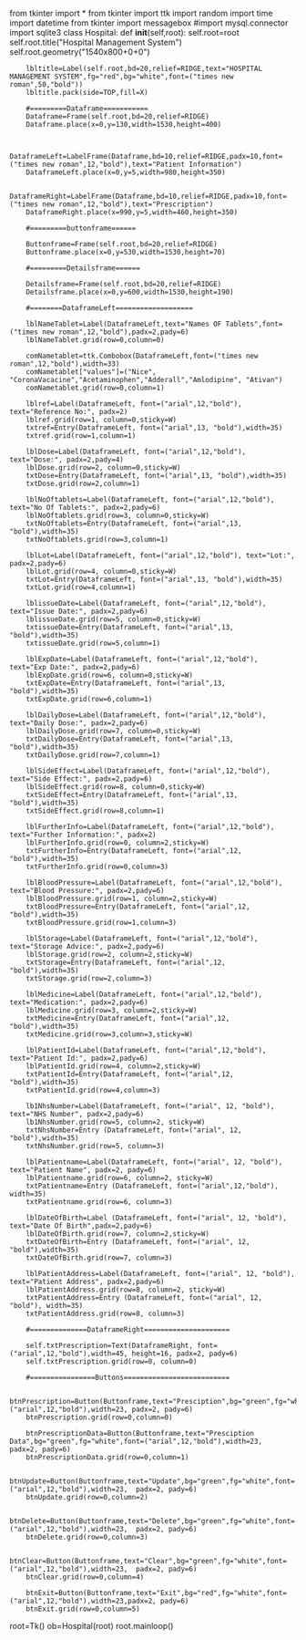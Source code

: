 from tkinter import *
from tkinter import ttk
import random
import time
import datetime
from tkinter import messagebox
#import mysql.connector
import sqlite3
class Hospital:
    def __init__(self,root):
        self.root=root
        self.root.title("Hospital Management System")
        self.root.geometry("1540x800+0+0")

        lbltitle=Label(self.root,bd=20,relief=RIDGE,text="HOSPITAL MANAGEMENT SYSTEM",fg="red",bg="white",font=("times new roman",50,"bold"))
        lbltitle.pack(side=TOP,fill=X)

        #=========Dataframe===========
        Dataframe=Frame(self.root,bd=20,relief=RIDGE)
        Dataframe.place(x=0,y=130,width=1530,height=400)


        DataframeLeft=LabelFrame(Dataframe,bd=10,relief=RIDGE,padx=10,font=("times new roman",12,"bold"),text="Patient Information")
        DataframeLeft.place(x=0,y=5,width=980,height=350)
        
        DataframeRight=LabelFrame(Dataframe,bd=10,relief=RIDGE,padx=10,font=("times new roman",12,"bold"),text="Prescription")
        DataframeRight.place(x=990,y=5,width=460,height=350)

        #=========buttonframe======

        Buttonframe=Frame(self.root,bd=20,relief=RIDGE)
        Buttonframe.place(x=0,y=530,width=1530,height=70)
    
        #=========Detailsframe======

        Detailsframe=Frame(self.root,bd=20,relief=RIDGE)
        Detailsframe.place(x=0,y=600,width=1530,height=190)

        #========DataframeLeft===================

        lblNameTablet=Label(DataframeLeft,text="Names OF Tablets",font=("times new roman",12,"bold"),padx=2,pady=6)
        lblNameTablet.grid(row=0,column=0)

        comNametablet=ttk.Combobox(DataframeLeft,font=("times new roman",12,"bold"),width=33)
        comNametablet["values"]=("Nice", "CoronaVacacine","Acetaminophen","Adderall","Amlodipine", "Ativan")
        comNametablet.grid(row=0,column=1)

        lblref=Label(DataframeLeft, font=("arial",12,"bold"), text="Reference No:", padx=2)
        lblref.grid(row=1, column=0,sticky=W)
        txtref=Entry(DataframeLeft, font=("arial",13, "bold"),width=35)
        txtref.grid(row=1,column=1)

        lblDose=Label(DataframeLeft, font=("arial",12,"bold"), text="Dose:", padx=2,pady=4)
        lblDose.grid(row=2, column=0,sticky=W)
        txtDose=Entry(DataframeLeft, font=("arial",13, "bold"),width=35)
        txtDose.grid(row=2,column=1)
  
        lblNoOftablets=Label(DataframeLeft, font=("arial",12,"bold"), text="No Of Tablets:", padx=2,pady=6)
        lblNoOftablets.grid(row=3, column=0,sticky=W)
        txtNoOftablets=Entry(DataframeLeft, font=("arial",13, "bold"),width=35)
        txtNoOftablets.grid(row=3,column=1)

        lblLot=Label(DataframeLeft, font=("arial",12,"bold"), text="Lot:", padx=2,pady=6)
        lblLot.grid(row=4, column=0,sticky=W)
        txtLot=Entry(DataframeLeft, font=("arial",13, "bold"),width=35)
        txtLot.grid(row=4,column=1)
        
        lblissueDate=Label(DataframeLeft, font=("arial",12,"bold"), text="Issue Date:", padx=2,pady=6)
        lblissueDate.grid(row=5, column=0,sticky=W)
        txtissueDate=Entry(DataframeLeft, font=("arial",13, "bold"),width=35)
        txtissueDate.grid(row=5,column=1)

        lblExpDate=Label(DataframeLeft, font=("arial",12,"bold"), text="Exp Date:", padx=2,pady=6)
        lblExpDate.grid(row=6, column=0,sticky=W)
        txtExpDate=Entry(DataframeLeft, font=("arial",13, "bold"),width=35)
        txtExpDate.grid(row=6,column=1)
        
        lblDailyDose=Label(DataframeLeft, font=("arial",12,"bold"), text="Daily Dose:", padx=2,pady=6)
        lblDailyDose.grid(row=7, column=0,sticky=W)
        txtDailyDose=Entry(DataframeLeft, font=("arial",13, "bold"),width=35)
        txtDailyDose.grid(row=7,column=1)

        lblSideEffect=Label(DataframeLeft, font=("arial",12,"bold"), text="Side Effect:", padx=2,pady=6)
        lblSideEffect.grid(row=8, column=0,sticky=W)
        txtSideEffect=Entry(DataframeLeft, font=("arial",13, "bold"),width=35)
        txtSideEffect.grid(row=8,column=1)

        lblFurtherInfo=Label(DataframeLeft, font=("arial",12,"bold"), text="Further Information:", padx=2)
        lblFurtherInfo.grid(row=0, column=2,sticky=W)
        txtFurtherInfo=Entry(DataframeLeft, font=("arial",12, "bold"),width=35)
        txtFurtherInfo.grid(row=0,column=3)

        lblBloodPressure=Label(DataframeLeft, font=("arial",12,"bold"), text="Blood Pressure:", padx=2,pady=6)
        lblBloodPressure.grid(row=1, column=2,sticky=W)
        txtBloodPressure=Entry(DataframeLeft, font=("arial",12, "bold"),width=35)
        txtBloodPressure.grid(row=1,column=3)

        lblStorage=Label(DataframeLeft, font=("arial",12,"bold"), text="Storage Advice:", padx=2,pady=6)
        lblStorage.grid(row=2, column=2,sticky=W)
        txtStorage=Entry(DataframeLeft, font=("arial",12, "bold"),width=35)
        txtStorage.grid(row=2,column=3)

        lblMedicine=Label(DataframeLeft, font=("arial",12,"bold"), text="Medication:", padx=2,pady=6)
        lblMedicine.grid(row=3, column=2,sticky=W)
        txtMedicine=Entry(DataframeLeft, font=("arial",12, "bold"),width=35)
        txtMedicine.grid(row=3,column=3,sticky=W)

        lblPatientId=Label(DataframeLeft, font=("arial",12,"bold"), text="Patient Id:", padx=2,pady=6)
        lblPatientId.grid(row=4, column=2,sticky=W)
        txtPatientId=Entry(DataframeLeft, font=("arial",12, "bold"),width=35)
        txtPatientId.grid(row=4,column=3)

        lb1NhsNumber=Label(DataframeLeft, font=("arial", 12, "bold"), text="NHS Number", padx=2,pady=6)
        lb1NhsNumber.grid(row=5, column=2, sticky=W)
        txtNhsNumber=Entry (DataframeLeft, font=("arial", 12, "bold"),width=35)
        txtNhsNumber.grid(row=5, column=3)

        lblPatientname=Label(DataframeLeft, font=("arial", 12, "bold"), text="Patient Name", padx=2, pady=6)
        lblPatientname.grid(row=6, column=2, sticky=W)
        txtPatientname=Entry (DataframeLeft, font=("arial",12,"bold"), width=35)
        txtPatientname.grid(row=6, column=3)

        lblDateOfBirth=Label (DataframeLeft, font=("arial", 12, "bold"), text="Date Of Birth",padx=2,pady=6)
        lblDateOfBirth.grid(row=7, column=2,sticky=W)
        txtDateOfBirth=Entry (DataframeLeft, font=("arial", 12, "bold"),width=35)
        txtDateOfBirth.grid(row=7, column=3)

        lblPatientAddress=Label(DataframeLeft, font=("arial", 12, "bold"), text="Patient Address", padx=2,pady=6)
        lblPatientAddress.grid(row=8, column=2, sticky=W)
        txtPatientAddress=Entry (DataframeLeft, font=("arial", 12, "bold"), width=35)
        txtPatientAddress.grid(row=8, column=3)

        #==============DataframeRight=====================

        self.txtPrescription=Text(DataframeRight, font=("arial",12,"bold"),width=45, height=16, padx=2, pady=6)
        self.txtPrescription.grid(row=0, column=0)

        #================Buttons==========================

        btnPrescription=Button(Buttonframe,text="Presciption",bg="green",fg="white",font=("arial",12,"bold"),width=23, padx=2, pady=6)
        btnPrescription.grid(row=0,column=0)

        btnPrescriptionData=Button(Buttonframe,text="Presciption Data",bg="green",fg="white",font=("arial",12,"bold"),width=23,  padx=2, pady=6)
        btnPrescriptionData.grid(row=0,column=1)  

        btnUpdate=Button(Buttonframe,text="Update",bg="green",fg="white",font=("arial",12,"bold"),width=23,  padx=2, pady=6)
        btnUpdate.grid(row=0,column=2) 

        btnDelete=Button(Buttonframe,text="Delete",bg="green",fg="white",font=("arial",12,"bold"),width=23,  padx=2, pady=6)
        btnDelete.grid(row=0,column=3)  

        btnClear=Button(Buttonframe,text="Clear",bg="green",fg="white",font=("arial",12,"bold"),width=23,  padx=2, pady=6)
        btnClear.grid(row=0,column=4) 

        btnExit=Button(Buttonframe,text="Exit",bg="red",fg="white",font=("arial",12,"bold"),width=23,padx=2, pady=6)
        btnExit.grid(row=0,column=5) 
root=Tk()
ob=Hospital(root)
root.mainloop()





